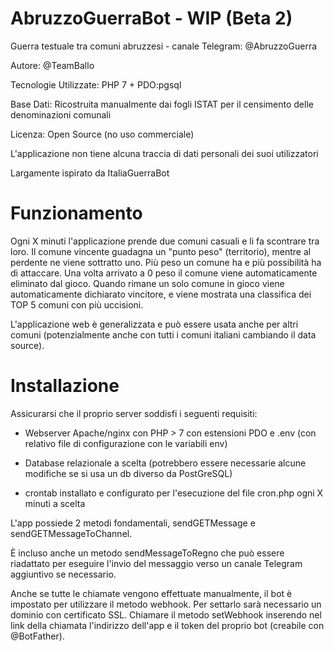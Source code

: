 # AbruzzoGuerraBot - WIP (Beta 2)
Guerra testuale tra comuni abruzzesi - canale Telegram: @AbruzzoGuerra

Autore: @TeamBallo

Tecnologie Utilizzate: PHP 7 + PDO:pgsql

Base Dati: Ricostruita manualmente dai fogli ISTAT per il censimento delle denominazioni comunali

Licenza: Open Source (no uso commerciale)

L'applicazione non tiene alcuna traccia di dati personali dei suoi utilizzatori

Largamente ispirato da ItaliaGuerraBot


# Funzionamento

Ogni X minuti l'applicazione prende due comuni casuali e li fa scontrare tra loro. Il comune vincente guadagna un "punto peso" (territorio), mentre al perdente ne viene sottratto uno. 
Più peso un comune ha e più possibilità ha di attaccare. Una volta arrivato a 0 peso il comune viene automaticamente eliminato dal gioco.
Quando rimane un solo comune in gioco viene automaticamente dichiarato vincitore, e viene mostrata una classifica dei TOP 5 comuni con più uccisioni.

L'applicazione web è generalizzata e può essere usata anche per altri comuni (potenzialmente anche con tutti i comuni italiani cambiando il data source).


# Installazione

Assicurarsi che il proprio server soddisfi i seguenti requisiti:

- Webserver Apache/nginx con PHP > 7 con estensioni PDO e .env (con relativo file di configurazione con le variabili env)

- Database relazionale a scelta (potrebbero essere necessarie alcune modifiche se si usa un db diverso da PostGreSQL)

- crontab installato e configurato per l'esecuzione del file cron.php ogni X minuti a scelta

L'app possiede 2 metodi fondamentali, sendGETMessage e sendGETMessageToChannel.

È incluso anche un metodo sendMessageToRegno che può essere riadattato per eseguire l'invio del messaggio verso un canale Telegram aggiuntivo se necessario.

Anche se tutte le chiamate vengono effettuate manualmente, il bot è impostato per utilizzare il metodo webhook. 
Per settarlo sarà necessario un dominio con certificato SSL. Chiamare il metodo setWebhook inserendo nel link della chiamata l'indirizzo dell'app e il token del proprio bot (creabile con @BotFather).
